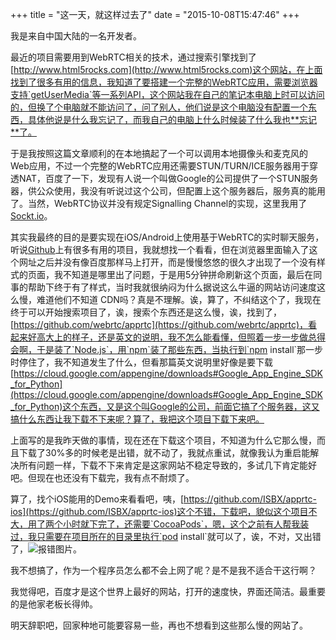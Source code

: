 +++
title  = "这一天，就这样过去了"
date = "2015-10-08T15:47:46"
+++

我是来自中国大陆的一名开发者。

最近的项目需要用到WebRTC相关的技术，通过搜索引擎找到了[http://www.html5rocks.com](http://www.html5rocks.com)这个网站，在上面找到了很多有用的信息，我知道了要搭建一个完整的WebRTC应用，需要浏览器支持`getUserMedia`等一系列API，这个网站我在自己的笔记本电脑上时可以访问的，但换了个电脑就不能访问了，问了别人，他们说是这个电脑没有配置一个东西，具体他说是什么我忘记了，而我自己的电脑上什么时候装了什么我也**忘记**了。

于是我按照这篇文章顺利的在本地搞起了一个可以调用本地摄像头和麦克风的Web应用，不过一个完整的WebRTC应用还需要STUN/TURN/ICE服务器用于穿透NAT，百度了一下，发现有人说一个叫做Google的公司提供了一个STUN服务器，供公众使用，我没有听说过这个公司，但配置上这个服务器后，服务真的能用了。当然，WebRTC协议并没有规定Signalling Channel的实现，这里我用了[Sockt.io](http://socket.io)。

其实我最终的目的是要实现在iOS/Android上使用基于WebRTC的实时聊天服务，听说[Github](https://github.com)上有很多有用的项目，我就想找一个看看，但在浏览器里面输入了这个网址之后并没有像百度那样马上打开，而是慢慢悠悠的很久才出现了一个没有样式的页面，我不知道是哪里出了问题，于是用5分钟拼命刷新这个页面，最后在同事的帮助下终于有了样式，当时我就很纳闷为什么据说这么牛逼的网站访问速度这么慢，难道他们不知道
CDN吗？真是不理解。诶，算了，不纠结这个了，我现在终于可以开始搜索项目了，诶，搜索个东西还是这么慢，诶，找到了，[https://github.com/webrtc/apprtc](https://github.com/webrtc/apprtc)，看起来好高大上的样子，还是英文的说明，我不怎么能看懂，但照着一步一步做总得会啊，于是装了`Node.js`，用`npm`装了那些东西，当执行到`npm install`那一步时停住了，我不知道发生了什么，但看那篇英文说明里好像是要下载
[https://cloud.google.com/appengine/downloads#Google_App_Engine_SDK_for_Python](https://cloud.google.com/appengine/downloads#Google_App_Engine_SDK_for_Python)这个东西，又是这个叫Google的公司，前面它搞了个服务器，这又搞什么东西让我下载不下来呢？算了，我把这个项目下载下来吧。

上面写的是我昨天做的事情，现在还在下载这个项目，不知道为什么它那么慢，而且下载了30%多的时候老是出错，就不动了，我就点重试，就像我认为重启能解决所有问题一样，下载不下来肯定是这家网站不稳定导致的，多试几下肯定能好吧。但现在也还没有下载完，我有点不耐烦了。

算了，找个iOS能用的Demo来看看吧，咦，[https://github.com/ISBX/apprtc-ios](https://github.com/ISBX/apprtc-ios)这个不错，下载吧，貌似这个项目不大，用了两个小时就下完了，还需要`CocoaPods`，嗯，这个之前有人帮我装过，我只需要在项目所在的目录里执行`pod install`就可以了，诶，不对，又出错了，![报错图片](http://7xn2pe.com1.z0.glb.clouddn.com/b_Screen%20Shot%202015-10-08%20at%204.02.41%20PM.png)。

我不想搞了，作为一个程序员怎么都不会上网了呢？是不是我不适合干这行啊？

我觉得吧，百度才是这个世界上最好的网站，打开的速度快，界面还简洁。最重要的是他家老板长得帅。

明天辞职吧，回家种地可能要容易一些，再也不想看到这些那么慢的网站了。
